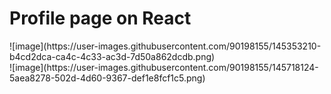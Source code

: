# Profile page on React
<div>
<div width='50%'>
![image](https://user-images.githubusercontent.com/90198155/145353210-b4cd2dca-ca4c-4c33-ac3d-7d50a862dcdb.png)
</div>
<div width='50%'>
![image](https://user-images.githubusercontent.com/90198155/145718124-5aea8278-502d-4d60-9367-def1e8fcf1c5.png)
</div>
</div>
